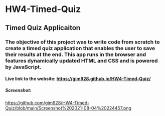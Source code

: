 # HW4-Timed-Quiz

## Timed Quiz Applicaiton

### The objective of this project was to write code from scratch to create a timed quiz application that enables the user to save their results at the end. This app runs in the browser and features dynamically updated HTML and CSS and is powered by JavaScript.

#### Live link to the website: https://gim928.github.io/HW4-Timed-Quiz/

##### Screenshot:

https://github.com/gim928/HW4-Timed-Quiz/blob/main/Screenshot%202021-08-04%20224457.png
